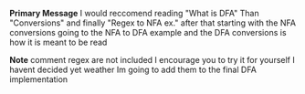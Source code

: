 
**Primary Message**
  I would reccomend reading "What is DFA" Than "Conversions" and finally "Regex to NFA ex." after that
  starting with the NFA conversions going to the NFA to DFA example and the DFA conversions is how it is meant to be read

**Note**
  comment regex are not included I encourage you to try it for yourself I havent decided yet weather Im going to add them to the
  final DFA implementation
